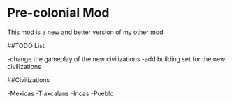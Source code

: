 # Pre-colonial Mod

This mod is a new and better version of my other mod

##TODO List

-change the gameplay of the new civilizations
-add building set for the new civilizations

##Civilizations

-Mexicas
-Tlaxcalans
-Incas
-Pueblo
